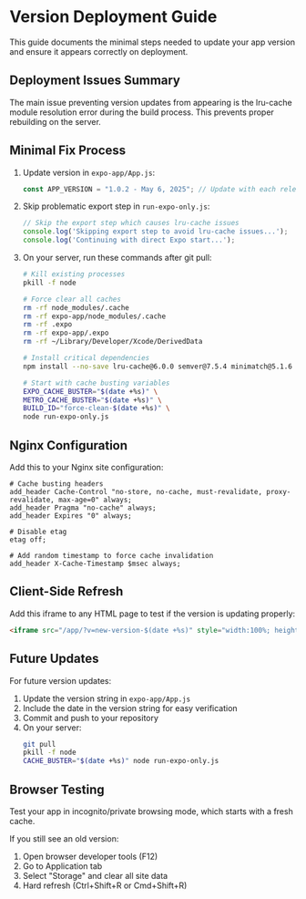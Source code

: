 # Version Deployment Guide

This guide documents the minimal steps needed to update your app version and ensure it appears correctly on deployment.

## Deployment Issues Summary

The main issue preventing version updates from appearing is the lru-cache module resolution error during the build process. This prevents proper rebuilding on the server.

## Minimal Fix Process

1. Update version in `expo-app/App.js`:
   ```javascript
   const APP_VERSION = "1.0.2 - May 6, 2025"; // Update with each release
   ```

2. Skip problematic export step in `run-expo-only.js`:
   ```javascript
   // Skip the export step which causes lru-cache issues
   console.log('Skipping export step to avoid lru-cache issues...');
   console.log('Continuing with direct Expo start...');
   ```

3. On your server, run these commands after git pull:
   ```bash
   # Kill existing processes
   pkill -f node
   
   # Force clear all caches
   rm -rf node_modules/.cache
   rm -rf expo-app/node_modules/.cache
   rm -rf .expo
   rm -rf expo-app/.expo
   rm -rf ~/Library/Developer/Xcode/DerivedData
   
   # Install critical dependencies
   npm install --no-save lru-cache@6.0.0 semver@7.5.4 minimatch@5.1.6
   
   # Start with cache busting variables
   EXPO_CACHE_BUSTER="$(date +%s)" \
   METRO_CACHE_BUSTER="$(date +%s)" \
   BUILD_ID="force-clean-$(date +%s)" \
   node run-expo-only.js
   ```

## Nginx Configuration

Add this to your Nginx site configuration:

```nginx
# Cache busting headers
add_header Cache-Control "no-store, no-cache, must-revalidate, proxy-revalidate, max-age=0" always;
add_header Pragma "no-cache" always;
add_header Expires "0" always;

# Disable etag
etag off;

# Add random timestamp to force cache invalidation
add_header X-Cache-Timestamp $msec always;
```

## Client-Side Refresh

Add this iframe to any HTML page to test if the version is updating properly:

```html
<iframe src="/app/?v=new-version-$(date +%s)" style="width:100%; height:600px; border:1px solid #ccc;"></iframe>
```

## Future Updates

For future version updates:

1. Update the version string in `expo-app/App.js`
2. Include the date in the version string for easy verification
3. Commit and push to your repository
4. On your server:
   ```bash
   git pull
   pkill -f node
   CACHE_BUSTER="$(date +%s)" node run-expo-only.js
   ```

## Browser Testing

Test your app in incognito/private browsing mode, which starts with a fresh cache.

If you still see an old version:
1. Open browser developer tools (F12)
2. Go to Application tab
3. Select "Storage" and clear all site data
4. Hard refresh (Ctrl+Shift+R or Cmd+Shift+R)
